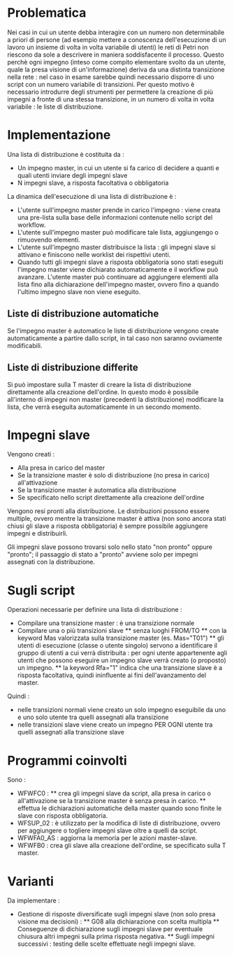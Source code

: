 # Problematica

Nei casi in cui un utente debba interagire con un numero non determinabile a priori di persone (ad esempio mettere a conoscenza dell'esecuzione di un lavoro un insieme di volta in volta variabile di utenti) le reti di Petri non riescono da sole a descrivere in maniera soddisfacente il processo.
Questo perchè ogni impegno (inteso come compito elementare svolto da un utente, quale la presa visione di un'informazione) deriva da una distinta transizione nella rete :  nel caso in esame sarebbe quindi necessario disporre di uno script con un numero variabile di transizioni.
Per questo motivo è necessario introdurre degli strumenti per permettere la creazione di più impegni a fronte di una stessa transizione, in un numero di volta in volta variabile :  le liste di distribuzione.

# Implementazione

Una lista di distribuzione è costituita da : 
 * Un impegno master, in cui un utente si fa carico di decidere a quanti e quali utenti inviare degli impegni slave
 * N impegni slave, a risposta facoltativa o obbligatoria

La dinamica dell'esecuzione di una lista di distribuzione è : 
 * L'utente sull'impegno master prende in carico l'impegno :  viene creata una pre-lista sulla base delle informazioni contenute nello script del workflow.
 * L'utente sull'impegno master può modificare tale lista, aggiungengo o rimuovendo elementi.
 * L'utente sull'impegno master distribuisce la lista :  gli impegni slave si attivano e finiscono nelle worklist dei rispettivi utenti.
 * Quando tutti gli impegni slave a risposta obbligatoria sono stati eseguiti l'impegno master viene dichiarato automaticamente e il workflow può avanzare.
L'utente master può continuare ad aggiungere elementi alla lista fino alla dichiarazione dell'impegno master, ovvero fino a quando l'ultimo impegno slave non viene eseguito.

## Liste di distribuzione automatiche

Se l'impegno master è automatico le liste di distribuzione vengono create automaticamente a partire dallo script, in tal caso non saranno ovviamente modificabili.

## Liste di distribuzione differite

Si può impostare sulla T master di creare la lista di distribuzione direttamente alla creazione dell'ordine. In questo modo è possibile all'interno di impegni non master (precedenti la distribuzione) modificare la lista, che verrà eseguita automaticamente in un secondo momento.

# Impegni slave

Vengono creati : 
 * Alla presa in carico del master
 * Se la transizione master è solo di distribuzione (no presa in carico) all'attivazione
 * Se la transizione master è automatica alla distribuzione
 * Se specificato nello script direttamente alla creazione dell'ordine

Vengono resi pronti alla distribuzione.
Le distribuzioni possono essere multiple, ovvero mentre la transizione master è attiva (non sono ancora stati chiusi gli slave a risposta obbligatoria) è sempre possibile aggiungere impegni e distribuirli.

Gli impegni slave possono trovarsi solo nello stato "non pronto" oppure "pronto"; il passaggio di stato a "pronto" avviene solo per impegni assegnati con la distribuzione.

# Sugli script

Operazioni necessarie per definire una lista di distribuzione : 
 * Compilare una transizione master :  è una transizione normale
 * Compilare una o più transizioni slave
 ** senza luoghi FROM/TO
 ** con la keyword Mas valorizzata sulla transizione master (es. Mas="T01")
 ** gli utenti di esecuzione (classe o utente singolo) servono a identificare il gruppo di utenti a cui verrà distribuita :  per ogni utente appartenente agli utenti che possono eseguire un impegno slave verrà creato (o proposto) un impegno.
 ** la keyword Rfa="1" indica che una transizione slave è a risposta facoltativa, quindi ininfluente ai fini dell'avanzamento del master.

Quindi : 
 * nelle transizioni normali viene creato un solo impegno eseguibile da uno e uno solo utente tra quelli assegnati alla transizione
 * nelle transizioni slave viene creato un impegno PER OGNI utente tra quelli assegnati alla transizione slave

# Programmi coinvolti

Sono : 
 * WFWFC0 : 
 ** crea gli impegni slave da script, alla presa in carico o all'attivazione se la transizione master è senza presa in carico.
 ** effettua le dichiarazioni automatiche della master quando sono finite le slave con risposta obbligatoria.
 * WFSUP_02 :  è utilizzato per la modifica di liste di distribuzione, ovvero per aggiungere o togliere impegni slave oltre a quelli da script.
 * WFWFA0_AS :  aggiorna la memoria per le azioni master-slave.
 * WFWFB0 :   crea gli slave alla creazione dell'ordine, se specificato sulla T master.

# Varianti

Da implementare : 
 * Gestione di risposte diversificate sugli impegni slave (non solo presa visione ma decisioni) : 
 ** G08 alla dichiarazione con scelta multipla
 ** Conseguenze di dichiarazione sugli impegni slave per eventuale chiusura altri impegni sulla prima risposta negativa.
 ** Sugli impegni successivi :  testing delle scelte effettuate negli impegni slave.
